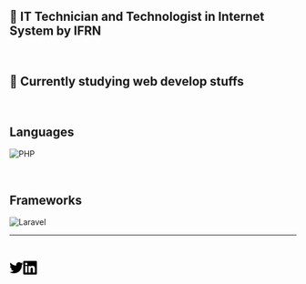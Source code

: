 
## :school: IT Technician and Technologist in Internet System by IFRN

<br>

## :book: Currently studying web develop stuffs

<br>

## Languages

![PHP](https://img.shields.io/badge/-PHP-informational?style=flat&logo=php&logoColor=white)

<br>

## Frameworks

![Laravel](https://img.shields.io/badge/-Laravel-red?style=flat&logo=laravel&logoColor=white)

---
<br>

[<img align="left"  width="24px" alt="aryangomes_ | Twitter" src="./twitter.svg" />][twitter]
[<img align="left"  width="24px" alt="aryangomes_ | Linkedin" src="./linkedin.svg" />][linkedin]

[linkedin]: https://www.linkedin.com/in/aryangomes/
[twitter]: https://www.twitter.com/aryangomes_/
